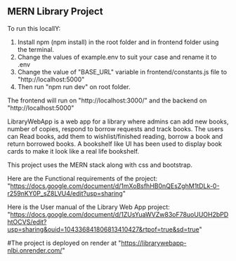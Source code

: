 ## MERN Library Project
To run this locallY:
1. Install npm (npm install) in the root folder and in frontend folder using the terminal.
2. Change the values of example.env to suit your case and rename it to .env
3. Change the value of "BASE_URL" variable in frontend/constants.js file to "http://localhost:5000"
4. Then run "npm run dev" on root folder.

The frontend will run on "http://localhost:3000/" and the backend on "http://localhost:5000"

LibraryWebApp is a web app for a library where admins can add new books, number of copies, respond to borrow requests and track books.
The users can Read books, add them to wishlist/finished reading, borrow a book and return borrowed books.
A bookshelf like UI has been used to display book cards to make it look like a real life bookshelf.

This project uses the MERN stack along with css and bootstrap.

Here are the Functional requirements of the project: "https://docs.google.com/document/d/1mXoBsfhHB0nQEsZghM1tDLk-0-r259nKY0P_sZ8LVU4/edit?usp=sharing"

Here is the User manual of the Library Web App project: "https://docs.google.com/document/d/1ZUsYuaWVZw83oF78uoUUOH2bPDhtOCVS/edit?usp=sharing&ouid=104336841806813410427&rtpof=true&sd=true"

#The project is deployed on render at "https://librarywebapp-nlbi.onrender.com/"
